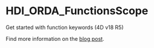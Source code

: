 # HDI_ORDA_FunctionsScope

Get started with function keywords (4D v18 R5) 

Find more information on the [blog post](https://blog.4d.com/orda-improve-your-api-with-function-scope/).
